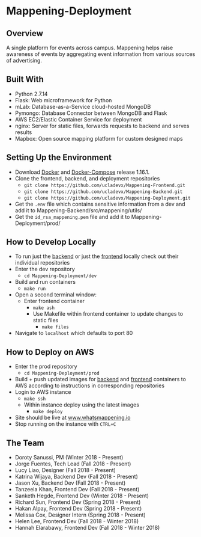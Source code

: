 # Mappening-Deployment

## Overview
A single platform for events across campus. Mappening helps raise awareness of events by aggregating event information from various sources of advertising.

## Built With
- Python 2.7.14
- Flask: Web microframework for Python
- mLab: Database-as-a-Service cloud-hosted MongoDB
- Pymongo: Database Connector between MongoDB and Flask
- AWS EC2/Elastic Container Service for deployment
- nginx: Server for static files, forwards requests to backend and serves results
- Mapbox: Open source mapping platform for custom designed maps

## Setting Up the Environment
- Download [Docker](https://www.docker.com) and [Docker-Compose](https://github.com/docker/compose/releases) release 1.16.1.
- Clone the frontend, backend, and deployment repositories
  - `git clone https://github.com/ucladevx/Mappening-Frontend.git`
  - `git clone https://github.com/ucladevx/Mappening-Backend.git`
  - `git clone https://github.com/ucladevx/Mappening-Deployment.git`
- Get the `.env` file which contains sensitive information from a dev and add it to Mappening-Backend/src/mappening/utils/
- Get the `id_rsa_mappening.pem` file and add it to Mappening-Deployment/prod/

## How to Develop Locally
- To run just the [backend](https://github.com/ucladevx/Mappening-Backend) or just the [frontend](https://github.com/ucladevx/Mappening-Frontend) locally check out their individual repositories
- Enter the dev repository
  - `cd Mappening-Deployment/dev`
- Build and run containers
  - `make run`
- Open a second terminal window:
  - Enter frontend container
    - `make ash`
    - Use Makefile within frontend container to update changes to static files
      - `make files`
- Navigate to `localhost` which defaults to port 80

## How to Deploy on AWS
- Enter the prod repository
  - `cd Mappening-Deployment/prod`
- Build + push updated images for [backend](https://github.com/ucladevx/Mappening-Backend) and [frontend](https://github.com/ucladevx/Mappening-Frontend) containers to AWS according to instructions in corresponding repositories
- Login to AWS instance
  - `make ssh`
  - Within instance deploy using the latest images
    - `make deploy`
- Site should be live at www.whatsmappening.io
- Stop running on the instance with `CTRL+C`

## The Team
  - Doroty Sanussi, PM (Winter 2018 - Present)
  - Jorge Fuentes, Tech Lead (Fall 2018 - Present)
  - Lucy Liao, Designer (Fall 2018 - Present)
  - Katrina Wijaya, Backend Dev (Fall 2018 - Present)
  - Jason Xu, Backend Dev (Fall 2018 - Present)
  - Tanzeela Khan, Frontend Dev (Fall 2018 - Present)
  - Sanketh Hegde, Frontend Dev (Winter 2018 - Present)
  - Richard Sun, Frontend Dev (Spring 2018 - Present)
  - Hakan Alpay, Frontend Dev (Spring 2018 - Present)
  - Melissa Cox, Designer Intern (Spring 2018 - Present)
  - Helen Lee, Frontend Dev (Fall 2018 - Winter 2018)
  - Hannah Elarabawy, Frontend Dev (Fall 2018 - Winter 2018)

